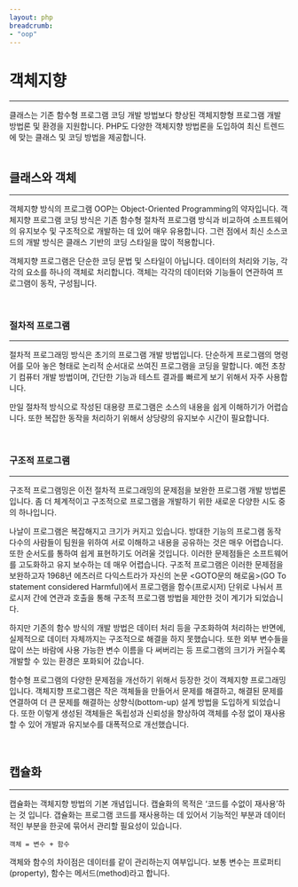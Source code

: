 ```yaml
---
layout: php
breadcrumb:
- "oop"
---
```


# 객체지향
---
클래스는 기존 함수형 프로그램 코딩 개발 방법보다 향상된 객체지향형 프로그램 개발 방법론 및 환경을 지원합니다. PHP도 다양한 객체지향 방법론을 도입하여 최신 트렌드에 맞는 클래스 및 코딩 방법을 제공합니다.  
<br>


## 클래스와 객체
---
객체지향 방식의 프로그램 OOP는 Object-Oriented Programming의 약자입니다. 객체지향 프로그램 코딩 방식은 기존 함수형 절차적 프로그램 방식과 비교하여 소프트웨어의 유지보수 및 구조적으로 개발하는 데 있어 매우 유용합니다. 그런 점에서 최신 소스코드의 개발 방식은 클래스 기반의 코딩 스타일을 많이 적용합니다.

객체지향 프로그램은 단순한 코딩 문법 및 스타일이 아닙니다. 데이터의 처리와 기능, 각각의 요소를 하나의 객체로 처리합니다. 객체는 각각의 데이터와 기능들이 연관하여 프로그램이 동작, 구성됩니다. 

<br>

### 절차적 프로그램
---
절차적 프로그래밍 방식은 초기의 프로그램 개발 방법입니다. 단순하게 프로그램의 명령어를 모아 놓은 형태로 논리적 순서대로 쓰여진 프로그램을 코딩을 말합니다. 예전 초창기 컴퓨터 개발 방법이며, 간단한 기능과 테스트 결과를 빠르게 보기 위해서 자주 사용합니다.

만일 절차적 방식으로 작성된 대용량 프로그램은 소스의 내용을 쉽게 이해하기가 어렵습니다. 또한 복잡한 동작을 처리하기 위해서 상당량의 유지보수 시간이 필요합니다. 

<br>

### 구조적 프로그램
---
구조적 프로그램밍은 이전 절차적 프로그래밍의 문제점을 보완한 프로그램 개발 방법론 입니다. 좀 더 체계적이고 구조적으로 프로그램을 개발하기 위한 새로운 다양한 시도 중의 하나입니다.

나날이 프로그램은 복잡해지고 크기가 커지고 있습니다. 방대한 기능의 프로그램 동작 다수의 사람들이 팀원을 위하여 서로 이해하고 내용을 공유하는 것은 매우 어렵습니다. 또한 순서도를 통하여 쉽게 표현하기도 어려울 것입니다. 이러한 문제점들은 소프트웨어를 고도화하고 유지 보수하는 데 매우 어렵습니다. 
구조적 프로그램은 이러한 문제점을 보완하고자 1968년 에츠러르 다익스트라가 자신의 논문 <GOTO문의 해로움>(GO To statement considered Harmful)에서 프로그램을 함수(프로시저) 단위로 나눠서 프로시저 간에 연관과 호출을 통해 구조적 프로그램 방법을 제안한 것이 계기가 되었습니다.

하지만 기존의 함수 방식의 개발 방법은 데이터 처리 등을 구조화하여 처리하는 반면에, 실제적으로 데이터 자체까지는 구조적으로 해결을 하지 못했습니다. 또한 외부 변수들을 많이 쓰는 바람에 사용 가능한 변수 이름을 다 써버리는 등 프로그램의 크기가 커질수록 개발할 수 있는 환경은 포화되어 갔습니다.

함수형 프로그램의 다양한 문제점을 개선하기 위해서 등장한 것이 객체지향 프로그래밍입니다. 객체지향 프로그램은 작은 객체들을 만들어서 문제를 해결하고, 해결된 문제를 연결하여 더 큰 문제를 해결하는 상향식(bottom-up) 설계 방법을 도입하게 되었습니다. 또한 이렇게 생성된 객체들은 독립성과 신뢰성을 향상하여 객체를 수정 없이 재사용할 수 있어 개발과 유지보수를 대폭적으로 개선했습니다.

<br>

## 캡슐화
---
캡슐화는 객체지향 방법의 기본 개념입니다. 캡슐화의 목적은 ‘코드를 수없이 재사용’하는 것 입니다. 갭슐화는 프로그램 코드를 재사용하는 데 있어서 기능적인 부분과 데이터적인 부분을 한곳에 묶어서 관리할 필요성이 있습니다.

```
객체 = 변수 + 함수
```

객체와 함수의 차이점은 데이터를 같이 관리하는지 여부입니다. 보통 변수는 프로퍼티(property), 함수는 메서드(method)라고 합니다.

<br>